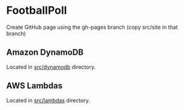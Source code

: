 # FootballPoll

Create GitHub page using the gh-pages branch (copy src/site in that branch)


## Amazon DynamoDB

Located in [src/dynamodb](https://github.com/MTrajK/FootbalPoll/blob/master/src/dynamodb/dynamodb.md) directory.


## AWS Lambdas

Located in [src/lambdas](https://github.com/MTrajK/FootbalPoll/blob/master/src/lambdas/lambdas.md) directory.

